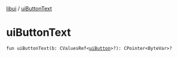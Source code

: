 [libui](index.md) / [uiButtonText](./ui-button-text.md)

# uiButtonText

`fun uiButtonText(b: CValuesRef<`[`uiButton`](ui-button.md)`>?): CPointer<ByteVar>?`